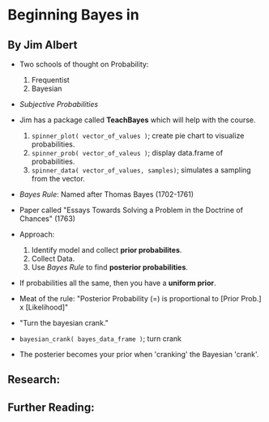 # Beginning Bayes in
## By Jim Albert

- Two schools of thought on Probability:
	1. Frequentist
	2. Bayesian
- *Subjective Probabilities*

- Jim has a package called **TeachBayes** which will help with the course.
	1. `spinner_plot( vector_of_values )`; create pie chart to visualize probabilities.
	2. `spinner_prob( vector_of_valeus )`; display data.frame of probabilities.
	3. `spinner_data( vector_of_values, samples)`; simulates a sampling from the vector.

- *Bayes Rule*: Named after Thomas Bayes (1702-1761)
- Paper called "Essays Towards Solving a Problem in the Doctrine of Chances" (1763)
- Approach:
	1. Identify model and collect **prior probabilites**.
	2. Collect Data.
	3. Use *Bayes Rule* to find **posterior probabilities**.
- If probabilities all the same, then you have a **uniform prior**.
- Meat of the rule: "Posterior Probability (=) is proportional to [Prior Prob.] x [Likelihood]"
- "Turn the bayesian crank."
- `bayesian_crank( bayes_data_frame )`; turn crank
- The posterier becomes your prior when 'cranking' the Bayesian 'crank'.






## Research:


## Further Reading:



